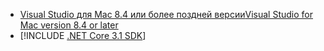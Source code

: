 * [<span data-ttu-id="e62b4-101">Visual Studio для Mac 8.4 или более поздней версии</span><span class="sxs-lookup"><span data-stu-id="e62b4-101">Visual Studio for Mac version 8.4 or later</span></span>](https://visualstudio.microsoft.com/vs/mac/)
* [!INCLUDE [.NET Core 3.1 SDK](~/includes/3.1-SDK.md)]
